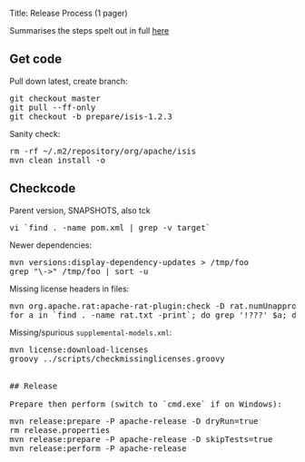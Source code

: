 Title: Release Process (1 pager)

Summarises the steps spelt out in full [here](release-process.html)

## Get code

Pull down latest, create branch:
<pre>
git checkout master
git pull --ff-only
git checkout -b prepare/isis-1.2.3
</pre>

Sanity check:
<pre>
rm -rf ~/.m2/repository/org/apache/isis
mvn clean install -o
</pre>


## Checkcode

Parent version, SNAPSHOTS, also tck
<pre>
vi `find . -name pom.xml | grep -v target`
</pre>

Newer dependencies:
<pre>
mvn versions:display-dependency-updates > /tmp/foo
grep "\->" /tmp/foo | sort -u
</pre>

Missing license headers in files:
<pre>
mvn org.apache.rat:apache-rat-plugin:check -D rat.numUnapprovedLicenses=50 -o
for a in `find . -name rat.txt -print`; do grep '!???' $a; done
</pre>

Missing/spurious `supplemental-models.xml`:
<pre>
mvn license:download-licenses
groovy ../scripts/checkmissinglicenses.groovy


## Release

Prepare then perform (switch to `cmd.exe` if on Windows):
<pre>
mvn release:prepare -P apache-release -D dryRun=true
rm release.properties
mvn release:prepare -P apache-release -D skipTests=true
mvn release:perform -P apache-release
</pre>
